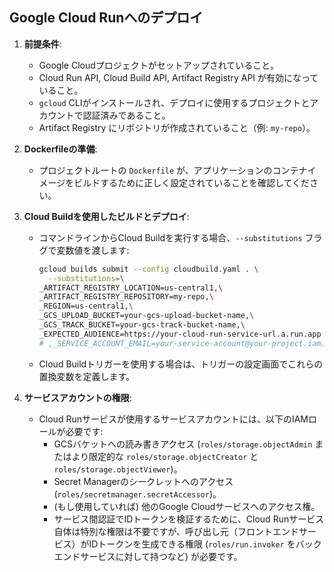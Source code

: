 ## Google Cloud Runへのデプロイ

1.  **前提条件**:
    *   Google Cloudプロジェクトがセットアップされていること。
    *   Cloud Run API, Cloud Build API, Artifact Registry API が有効になっていること。
    *   `gcloud` CLIがインストールされ、デプロイに使用するプロジェクトとアカウントで認証済みであること。
    *   Artifact Registry にリポジトリが作成されていること（例: `my-repo`）。

2.  **Dockerfileの準備**:
    *   プロジェクトルートの `Dockerfile` が、アプリケーションのコンテナイメージをビルドするために正しく設定されていることを確認してください。

3.  **Cloud Buildを使用したビルドとデプロイ**:
    *   コマンドラインからCloud Buildを実行する場合、`--substitutions` フラグで変数値を渡します:
        ```bash
        gcloud builds submit --config cloudbuild.yaml . \
          --substitutions=\
        _ARTIFACT_REGISTRY_LOCATION=us-central1,\
        _ARTIFACT_REGISTRY_REPOSITORY=my-repo,\
        _REGION=us-central1,\
        _GCS_UPLOAD_BUCKET=your-gcs-upload-bucket-name,\
        _GCS_TRACK_BUCKET=your-gcs-track-bucket-name,\
        _EXPECTED_AUDIENCE=https://your-cloud-run-service-url.a.run.app
        # ,_SERVICE_ACCOUNT_EMAIL=your-service-account@your-project.iam.gserviceaccount.com # 必要に応じて
        ```
    *   Cloud Buildトリガーを使用する場合は、トリガーの設定画面でこれらの置換変数を定義します。

4.  **サービスアカウントの権限**:
    *   Cloud Runサービスが使用するサービスアカウントには、以下のIAMロールが必要です:
        *   GCSバケットへの読み書きアクセス (`roles/storage.objectAdmin` またはより限定的な `roles/storage.objectCreator` と `roles/storage.objectViewer`)。
        *   Secret Managerのシークレットへのアクセス (`roles/secretmanager.secretAccessor`)。
        *   (もし使用していれば) 他のGoogle Cloudサービスへのアクセス権。
        *   サービス間認証でIDトークンを検証するために、Cloud Runサービス自体は特別な権限は不要ですが、呼び出し元（フロントエンドサービス）がIDトークンを生成できる権限 (`roles/run.invoker` をバックエンドサービスに対して持つなど) が必要です。

